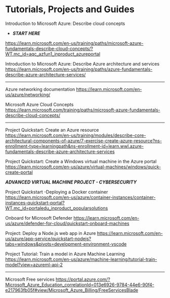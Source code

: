 # Tutorials, Projects and Guides



Introduction to Microsoft Azure: Describe cloud concepts
- ***START HERE***
  
https://learn.microsoft.com/en-us/training/paths/microsoft-azure-fundamentals-describe-cloud-concepts/?WT.mc_id=aqc_azfun1_inproduct_azureportal

Introduction to Microsoft Azure: Describe Azure architecture and services
https://learn.microsoft.com/en-us/training/paths/azure-fundamentals-describe-azure-architecture-services/

------------

Azure networking documentation
https://learn.microsoft.com/en-us/azure/networking/

Microsoft Azure Cloud Concepts
https://learn.microsoft.com/training/paths/microsoft-azure-fundamentals-describe-cloud-concepts/

----------
Project Quickstart: Create an Azure resource 
https://learn.microsoft.com/en-us/training/modules/describe-core-architectural-components-of-azure/7-exercise-create-azure-resource?ns-enrollment-type=learningpath&ns-enrollment-id=learn.wwl.azure-fundamentals-describe-azure-architecture-services

Project Quickstart: Create a Windows virtual machine in the Azure portal
https://learn.microsoft.com/en-us/azure/virtual-machines/windows/quick-create-portal

***ADVANCED VIRTUAL MACHINE PROJECT - CYBERSECURITY***

Project Quickstart -Deploying a Docker container
https://learn.microsoft.com/en-us/azure/container-instances/container-instances-quickstart-portal?WT.mc_id=portaledu_inproduct_popularsolutions

Onboard for Microsoft Defender
https://learn.microsoft.com/en-us/azure/defender-for-cloud/quickstart-onboard-machines

Project: Deploy a Node.js web app in Azure
 https://learn.microsoft.com/en-us/azure/app-service/quickstart-nodejs?tabs=windows&pivots=development-environment-vscode

Project Tutorial: Train a model in Azure Machine Learning
https://learn.microsoft.com/en-us/azure/machine-learning/tutorial-train-model?view=azureml-api-2

---------

Microsoft Free services
https://portal.azure.com/?Microsoft_Azure_Education_correlationId=013e6926-9784-44e6-90f4-e217963fb05f#view/Microsoft_Azure_Billing/FreeServicesBlade


